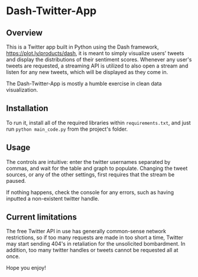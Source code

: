 # Dash-Twitter-App

## Overview

This is a Twitter app built in Python using the Dash framework, https://plot.ly/products/dash, it is meant to simply visualize users' tweets and display the distributions of their sentiment scores. Whenever any user's tweets are requested, a streaming API is utilized to also open a stream and listen for any new tweets, which will be displayed as they come in.

The Dash-Twitter-App is mostly a humble exercise in clean data visualization.

## Installation

To run it, install all of the required libraries within `requirements.txt`, and just run `python main_code.py` from the project's folder.

## Usage

The controls are intuitive: enter the twitter usernames separated by commas, and wait for the table and graph to populate. Changing the tweet sources, or any of the other settings, first requires that the stream be paused. 

If nothing happens, check the console for any errors, such as having inputted a non-existent twitter handle.

## Current limitations

The free Twitter API in use has generally common-sense network restrictions, so if too many requests are made in too short a time, Twitter may start sending 404's in retaliation for the unsolicited bombardment. In addition, too many twitter handles or tweets cannot be requested all at once.

Hope you enjoy!
